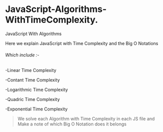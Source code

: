 # JavaScript-Algorithms-WithTimeComplexity.


  JavaScript With Algorithms 
  
  Here we explain JavaScript with Time Complexity and the Big O Notations
  
 ###### Which include :-
  
  -Linear Time Complexity
  
  -Contant Time Complexity
  
  -Logarithmic Time Complexity
  
  -Quadric Time Complexity
  
  -Exponential Time Complexity
  
  
  > We solve each Algorithm with Time Complexity in each JS file and Make a note of which Big O Notation does it belongs
